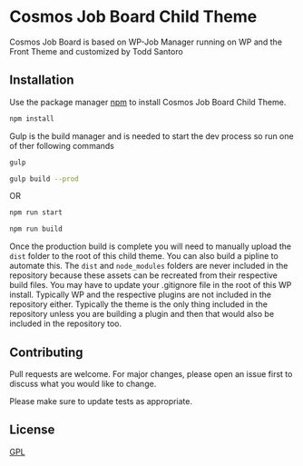 # Cosmos Job Board Child Theme

Cosmos Job Board is based on WP-Job Manager running on WP and the Front Theme and customized by Todd Santoro

## Installation

Use the package manager [npm](https://www.npmjs.com/) to install Cosmos Job Board Child Theme.

```bash	
npm install
```
Gulp is the build manager and is needed to start the dev process so run one of ther following commands
```bash start
gulp
```
```bash
gulp build --prod
```
OR
```bash start
npm run start
```
```bash
npm run build
```
Once the production build is complete you will need to manually upload the `dist` folder to the root of this child theme. You can also build a pipline to automate this. The `dist` and `node_modules` folders are never included in the repository because these assets can be recreated from their respective build files. You may have to update your .gitignore file in the root of this WP install. Typically WP and the respective plugins are not included in the repository either. Typically the theme is the only thing included in the repository unless you are building a plugin and then that would also be included in the repository too.

## Contributing
Pull requests are welcome. For major changes, please open an issue first to discuss what you would like to change.

Please make sure to update tests as appropriate.

## License
[GPL](https://www.gnu.org/licenses/gpl-3.0.en.html)